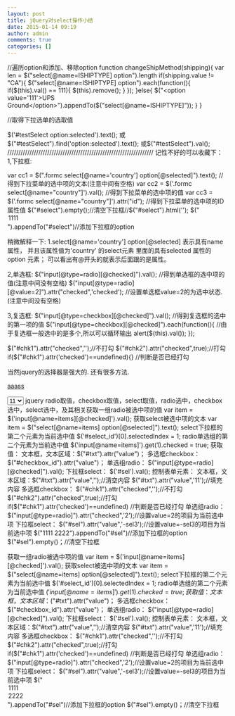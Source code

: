 ```yaml
---
layout: post
title: jQuery对select操作小结
date: 2015-01-14 09:19
author: admin
comments: true
categories: []
---
```

//遍历option和添加、移除option
function changeShipMethod(shipping){
 var len = $("select[@name=ISHIPTYPE] option").length
 if(shipping.value != "CA"){
  $("select[@name=ISHIPTYPE] option").each(function(){
   if($(this).val() == 111){
    $(this).remove();
   }
  });
 }else{
  $("<option value='111'>UPS Ground</option>").appendTo($("select[@name=ISHIPTYPE]"));
 }
}


//取得下拉选单的选取值

$('#testSelect option:selected').text();
或$("#testSelect").find('option:selected').text();
或$("#testSelect").val();
//////////////////////////////////////////////////////////////////
记性不好的可以收藏下：
1,下拉框:

var cc1   = $(".formc select[@name='country'] option[@selected]").text(); //得到下拉菜单的选中项的文本(注意中间有空格)
var cc2 = $('.formc select[@name="country"]').val();   //得到下拉菜单的选中项的值
var cc3 = $('.formc select[@name="country"]').attr("id"); //得到下拉菜单的选中项的ID属性值
$("#select").empty();//清空下拉框//$("#select").html('');
$("<option value='1'>1111</option>").appendTo("#select")//添加下拉框的option

稍微解释一下:
1.select[@name='country'] option[@selected] 表示具有name 属性，
并且该属性值为'country' 的select元素 里面的具有selected 属性的option 元素；
可以看出有@开头的就表示后面跟的是属性。

2,单选框:
$("input[@type=radio][@checked]").val();   //得到单选框的选中项的值(注意中间没有空格)
$("input[@type=radio][@value=2]").attr("checked",'checked'); //设置单选框value=2的为选中状态.(注意中间没有空格)

3,复选框:
$("input[@type=checkbox][@checked]").val(); //得到复选框的选中的第一项的值
$("input[@type=checkbox][@checked]").each(function(){ //由于复选框一般选中的是多个,所以可以循环输出
   alert($(this).val());
   });

$("#chk1").attr("checked",'');//不打勾
$("#chk2").attr("checked",true);//打勾
if($("#chk1").attr('checked')==undefined){} //判断是否已经打勾


当然jquery的选择器是强大的. 还有很多方法.

<script src="jquery-1.2.1.js" type="text/javascript"></script>
<script language="javascript" type="text/javascript">
$(document).ready(function(){
$("#selectTest").change(function()
{
       //alert("Hello");
       //alert($("#selectTest").attr("name"));
       //$("a").attr("href","xx.html");
       //window.location.href="xx.html";
       //alert($("#selectTest").val());
       alert($("#selectTest option[@selected]").text());
       $("#selectTest").attr("value", "2");

});
});
</script>


<a href="#">aaass</a>

<!--下拉框-->
<select id="selectTest" name="selectTest">
<option value="1">11</option>
<option value="2">22</option>
<option value="3">33</option>
<option value="4">44</option>
<option value="5">55</option>
<option value="6">66</option>
</select>
jquery radio取值，checkbox取值，select取值，radio选中，checkbox选中，select选中，及其相关获取一组radio被选中项的值
var item = $('input[@name=items][@checked]').val();
获取select被选中项的文本
var item = $("select[@name=items] option[@selected]").text();
select下拉框的第二个元素为当前选中值
$('#select_id')[0].selectedIndex = 1;
radio单选组的第二个元素为当前选中值
$('input[@name=items]').get(1).checked = true;
获取值：
文本框，文本区域：$("#txt").attr("value")；
多选框checkbox：$("#checkbox_id").attr("value")；
单选组radio： $("input[@type=radio][@checked]").val();
下拉框select： $('#sel').val();
控制表单元素：
文本框，文本区域：$("#txt").attr("value",'');//清空内容
                $("#txt").attr("value",'11');//填充内容
多选框checkbox： $("#chk1").attr("checked",'');//不打勾
                $("#chk2").attr("checked",true);//打勾
                if($("#chk1").attr('checked')==undefined) //判断是否已经打勾
单选组radio： $("input[@type=radio]").attr("checked",'2');//设置value=2的项目为当前选中项
下拉框select： $("#sel").attr("value",'-sel3');//设置value=-sel3的项目为当前选中项
            $("<optionvalue='1'>1111</option><optionvalue='2'> 2222</option>").appendTo("#sel")//添加下拉框的option
            $("#sel").empty()；//清空下拉框

获取一组radio被选中项的值
var item = $('input[@name=items][@checked]').val();
获取select被选中项的文本
var item = $("select[@name=items] option[@selected]").text();
select下拉框的第二个元素为当前选中值
$('#select_id')[0].selectedIndex = 1;
radio单选组的第二个元素为当前选中值
$('input[@name=items]').get(1).checked = true;
获取值：
文本框，文本区域：$("#txt").attr("value")；
多选框checkbox：$("#checkbox_id").attr("value")；
单选组radio： $("input[@type=radio][@checked]").val();
下拉框select： $('#sel').val();
控制表单元素：
文本框，文本区域：$("#txt").attr("value",'');//清空内容
$("#txt").attr("value",'11');//填充内容
多选框checkbox： $("#chk1").attr("checked",'');//不打勾
$("#chk2").attr("checked",true);//打勾
if($("#chk1").attr('checked')==undefined) //判断是否已经打勾
单选组radio： $("input[@type=radio]").attr("checked",'2');//设置value=2的项目为当前选中项
下拉框select： $("#sel").attr("value",'-sel3');//设置value=-sel3的项目为当前选中项
$("<option value='1'>1111</option><option value='2'>2222</option>").appendTo("#sel")//添加下拉框的option
$("#sel").empty()；//清空下拉框
